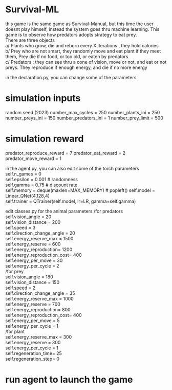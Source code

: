 # Survival-ML
this game is the same game as Survival-Manual, but this time the user doesnt play himself, instead the system goes thru machine learning. 
This game is to observe how predators adopts strategy to eat prey.   
There are three objects   
  a/ Plants who grow, die and reborn every X iterations , they hold calories   
  b/ Prey who are not smart, they randomly move and eat plant if they meet them, Prey die if no food, or too old, or eaten by predators  
  c/ Predators : they can see thru a cone of vision, move or not, and eat or not preys. They reproduce if enough energy, and die if no more energy  

in the declaration.py, you can change some of the parameters
# simulation inputs
random.seed (2023)
number_max_cycles = 250
number_plants_ini = 250
number_preys_ini  = 150
number_predators_ini = 1
number_prey_limit = 500

# simulation reward
predator_reproduce_reward = 7
predator_eat_reward       = 2
predator_move_reward      = 1

in the agent.py, you can also edit some of the torch parameters
self.n_games = 0  
self.epsilon = 0.001  # randomness  
self.gamma = 0.75  # discount rate  
self.memory = deque(maxlen=MAX_MEMORY)  # popleft() 
self.model = Linear_QNet(4,128,4)  
self.trainer = QTrainer(self.model, lr=LR, gamma=self.gamma)  

edit classes.py for the animal parameters
/for predators    
		self.vision_angle = 20  
		self.vision_distance = 200  
		self.speed = 3  
		self.direction_change_angle = 20  
		self.energy_reserve_max = 1500  
		self.energy_reserve = 600  
		self.energy_reproduction= 1200  
		self.energy_reproduction_cost= 400  
		self.energy_per_move  = 30  
		self.energy_per_cycle = 2  
/for prey  
		self.vision_angle = 180  
		self.vision_distance = 150  
		self.speed = 2  
		self.direction_change_angle = 35  
		self.energy_reserve_max = 1000  
		self.energy_reserve = 700  
		self.energy_reproduction= 800  
		self.energy_reproduction_cost= 400  
		self.energy_per_move  = 5  
		self.energy_per_cycle = 1  
/for plant  
		self.energy_reserve_max = 300  
		self.energy_reserve = 300  
		self.energy_per_cycle = 1  
		self.regeneration_time= 25  
		self.regeneration_step= 0  

  # run agent to launch the game   
 
